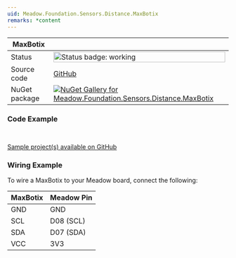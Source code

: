 ```yaml
---
uid: Meadow.Foundation.Sensors.Distance.MaxBotix
remarks: *content
---
```


| MaxBotix | |
|--------|--------|
| Status | <img src="https://img.shields.io/badge/Working-brightgreen" style="width: auto; height: -webkit-fill-available;" alt="Status badge: working" /> |
| Source code | [GitHub](https://github.com/WildernessLabs/Meadow.Foundation/tree/main/Source/Meadow.Foundation.Peripherals/Sensors.Distance.MaxBotix) |
| NuGet package | <a href="https://www.nuget.org/packages/Meadow.Foundation.Sensors.Distance.MaxBotix/" target="_blank"><img src="https://img.shields.io/nuget/v/Meadow.Foundation.Sensors.Distance.MaxBotix.svg?label=Meadow.Foundation.Sensors.Distance.MaxBotix" alt="NuGet Gallery for Meadow.Foundation.Sensors.Distance.MaxBotix" /></a> |

### Code Example

```csharp



```

[Sample project(s) available on GitHub](https://github.com/WildernessLabs/Meadow.Foundation/tree/main/Source/Meadow.Foundation.Peripherals/Sensors.Distance.MaxBotix/Samples/MaxBotix_Sample)

### Wiring Example

To wire a MaxBotix to your Meadow board, connect the following:

| MaxBotix  | Meadow Pin  |
|---------|-------------|
| GND     | GND         |
| SCL     | D08 (SCL)   |
| SDA     | D07 (SDA)   |
| VCC     | 3V3         |
